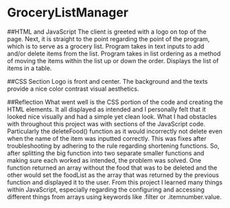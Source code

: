 # GroceryListManager

##HTML and JavaScript
The client is greeted with a logo on top of the page. 
Next, it is straight to the point regarding the point of the program, which is to serve as a grocery list. 
Program takes in text inputs to add and/or delete items from the list.
Program takes in list ordering as a method of moving the items within the list up or down the order. 
Displays the list of items in a table. 

##CSS Section
Logo is front and center.
The background and the texts provide a nice color contrast visual aesthetics.

##Reflection
What went well is the CSS portion of the code and creating the HTML elements. It all displayed as intended and I personally felt that it looked nice visually and had a simple yet clean look. What I had obstacles with throughout this project was with sections of the JavaScript code. Particularly the deleteFood() function as it would incorrectly not delete even when the name of the item was inputted correctly. This was fixes after troubleshooting by adhering to the rule regarding shortening functions. So, after splitting the big function into two separate smaller functions and making sure each worked as intended, the problem was solved. One function returned an array without the food that was to be deleted and the other would set the foodList as the array that was returned by the previous function and displayed it to the user. 
From this project I learned many things within JavaScript, especially regarding the configuring and accessing different things from arrays using keywords like .filter or .itemnumber.value.
